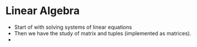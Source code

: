 # Linear Algebra

- Start of with solving systems of linear equations
- Then we have the study of matrix and tuples (implemented as matrices).
- 

